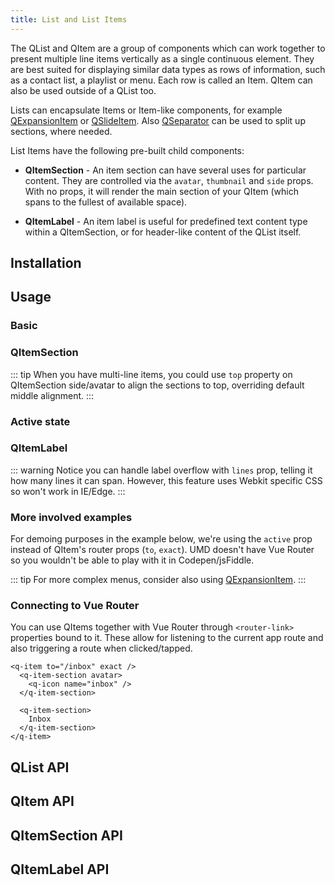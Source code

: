 ```yaml
---
title: List and List Items
---
```


The QList and QItem are a group of components which can work together to present multiple line items vertically as a single continuous element. They are best suited for displaying similar data types as rows of information, such as a contact list, a playlist or menu. Each row is called an Item. QItem can also be used outside of a QList too.

Lists can encapsulate Items or Item-like components, for example [QExpansionItem](/vue-components/expansion-item) or [QSlideItem](/vue-components/slide-item). Also [QSeparator](/vue-components/separator) can be used to split up sections, where needed.

List Items have the following pre-built child components:
* **QItemSection** - An item section can have several uses for particular content. They are controlled via the `avatar`, `thumbnail` and `side` props. With no props, it will render the main section of your QItem (which spans to the fullest of available space).

* **QItemLabel** - An item label is useful for predefined text content type within a QItemSection, or for header-like content of the QList itself.

## Installation
<doc-installation :components="['QList', 'QItem', 'QItemSection', 'QItemLabel']" />

## Usage

### Basic

<doc-example title="Basic" file="QItem/Basic" />

<doc-example title="On a dark background" file="QItem/Dark" dark />

<doc-example title="Dense" file="QItem/Dense" />

### QItemSection

<doc-example title="Left avatar/thumbnai QItemSection" file="QItem/AvatarLeft" />

<doc-example title="Right avatar/thumbnail QItemSection" file="QItem/AvatarRight" />

::: tip
When you have multi-line items, you could use `top` property on QItemSection side/avatar to align the sections to top, overriding default middle alignment.
:::

<doc-example title="Side QItemSection" file="QItem/SideSection" />

### Active state

<doc-example title="Active prop" file="QItem/ActiveState" />

### QItemLabel

::: warning
Notice you can handle label overflow with `lines` prop, telling it how many lines it can span. However, this feature uses Webkit specific CSS so won't work in IE/Edge.
:::

<doc-example title="ItemLabel" file="QItem/ItemLabel" />

### More involved examples

<doc-example title="Contact list" file="QItem/ExampleContacts" />

<doc-example title="Settings" file="QItem/ExampleSettings" />

<doc-example title="Emails" file="QItem/ExampleEmails" />

<doc-example title="Folder listing" file="QItem/ExampleFolders" />

For demoing purposes in the example below, we're using the `active` prop instead of QItem's router props (`to`, `exact`). UMD doesn't have Vue Router so you wouldn't be able to play with it in Codepen/jsFiddle.

<doc-example title="Menu" file="QItem/ExampleMenu" />

::: tip
For more complex menus, consider also using [QExpansionItem](/vue-components/expansion-item).
:::

### Connecting to Vue Router
You can use QItems together with Vue Router through `<router-link>` properties bound to it. These allow for listening to the current app route and also triggering a route when clicked/tapped.

```vue
<q-item to="/inbox" exact />
  <q-item-section avatar>
    <q-icon name="inbox" />
  </q-item-section>

  <q-item-section>
    Inbox
  </q-item-section>
</q-item>
```

## QList API
<doc-api file="QList" />

## QItem API
<doc-api file="QItem" />

## QItemSection API
<doc-api file="QItemSection" />

## QItemLabel API
<doc-api file="QItemLabel" />
